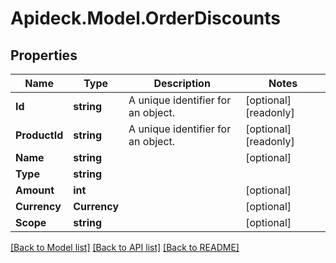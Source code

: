 # Apideck.Model.OrderDiscounts

## Properties

Name | Type | Description | Notes
------------ | ------------- | ------------- | -------------
**Id** | **string** | A unique identifier for an object. | [optional] [readonly] 
**ProductId** | **string** | A unique identifier for an object. | [optional] [readonly] 
**Name** | **string** |  | [optional] 
**Type** | **string** |  | 
**Amount** | **int** |  | [optional] 
**Currency** | **Currency** |  | [optional] 
**Scope** | **string** |  | [optional] 

[[Back to Model list]](../README.md#documentation-for-models) [[Back to API list]](../README.md#documentation-for-api-endpoints) [[Back to README]](../README.md)

